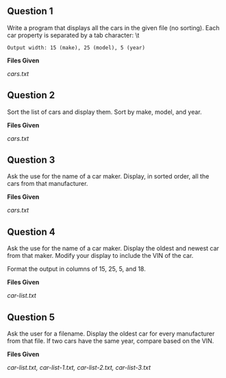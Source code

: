 ## Question 1

Write a program that displays all the cars in the given file (no sorting). Each car property is separated by a tab 
character: \t

`Output width: 15 (make), 25 (model), 5 (year)`

**Files Given**

_cars.txt_

## Question 2

Sort the list of cars and display them. Sort by make, model, and year.

**Files Given**

_cars.txt_

## Question 3

Ask the use for the name of a car maker. Display, in sorted order, all the cars from that manufacturer.

**Files Given**

_cars.txt_

## Question 4

Ask the use for the name of a car maker. Display the oldest and newest car from that maker. Modify your display to 
include the VIN of the car.

Format the output in columns of 15, 25, 5, and 18.

**Files Given**

_car-list.txt_

## Question 5

Ask the user for a filename. Display the oldest car for every manufacturer from that file. If two cars have the same 
year, compare based on the VIN.

**Files Given**

_car-list.txt, car-list-1.txt, car-list-2.txt, car-list-3.txt_
